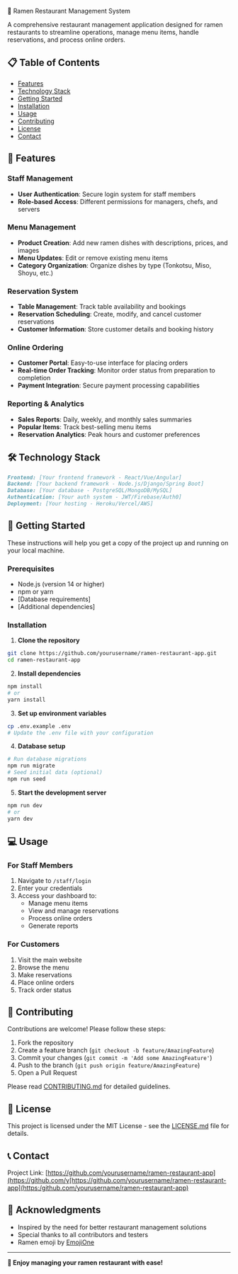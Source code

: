  🍜 Ramen Restaurant Management System

A comprehensive restaurant management application designed for ramen
restaurants to streamline operations, manage menu items, handle
reservations, and process online orders.

## 📋 Table of Contents
- [Features](#features)
- [Technology Stack](#technology-stack)
- [Getting Started](#getting-started)
- [Installation](#installation)
- [Usage](#usage)
- [Contributing](#contributing)
- [License](#license)
- [Contact](#contact)

## 🚀 Features

### Staff Management
- **User Authentication**: Secure login system for staff members
- **Role-based Access**: Different permissions for managers, chefs, and
servers

### Menu Management
- **Product Creation**: Add new ramen dishes with descriptions, prices,
and images
- **Menu Updates**: Edit or remove existing menu items
- **Category Organization**: Organize dishes by type (Tonkotsu, Miso,
Shoyu, etc.)

### Reservation System
- **Table Management**: Track table availability and bookings
- **Reservation Scheduling**: Create, modify, and cancel customer
reservations
- **Customer Information**: Store customer details and booking history

### Online Ordering
- **Customer Portal**: Easy-to-use interface for placing orders
- **Real-time Order Tracking**: Monitor order status from preparation to
completion
- **Payment Integration**: Secure payment processing capabilities

### Reporting & Analytics
- **Sales Reports**: Daily, weekly, and monthly sales summaries
- **Popular Items**: Track best-selling menu items
- **Reservation Analytics**: Peak hours and customer preferences

## 🛠️ Technology Stack

```markdown
Frontend: [Your frontend framework - React/Vue/Angular]
Backend: [Your backend framework - Node.js/Django/Spring Boot]
Database: [Your database - PostgreSQL/MongoDB/MySQL]
Authentication: [Your auth system - JWT/Firebase/Auth0]
Deployment: [Your hosting - Heroku/Vercel/AWS]
```

## 🏁 Getting Started

These instructions will help you get a copy of the project up and running
on your local machine.

### Prerequisites

- Node.js (version 14 or higher)
- npm or yarn
- [Database requirements]
- [Additional dependencies]

### Installation

1. **Clone the repository**
```bash
git clone https://github.com/yourusername/ramen-restaurant-app.git
cd ramen-restaurant-app
```

2. **Install dependencies**
```bash
npm install
# or
yarn install
```

3. **Set up environment variables**
```bash
cp .env.example .env
# Update the .env file with your configuration
```

4. **Database setup**
```bash
# Run database migrations
npm run migrate
# Seed initial data (optional)
npm run seed
```

5. **Start the development server**
```bash
npm run dev
# or
yarn dev
```

## 💻 Usage

### For Staff Members
1. Navigate to `/staff/login`
2. Enter your credentials
3. Access your dashboard to:
   - Manage menu items
   - View and manage reservations
   - Process online orders
   - Generate reports

### For Customers
1. Visit the main website
2. Browse the menu
3. Make reservations
4. Place online orders
5. Track order status

## 🤝 Contributing

Contributions are welcome! Please follow these steps:

1. Fork the repository
2. Create a feature branch (`git checkout -b feature/AmazingFeature`)
3. Commit your changes (`git commit -m 'Add some AmazingFeature'`)
4. Push to the branch (`git push origin feature/AmazingFeature`)
5. Open a Pull Request

Please read [CONTRIBUTING.md](CONTRIBUTING.md) for detailed guidelines.

## 📄 License

This project is licensed under the MIT License - see the
[LICENSE.md](LICENSE.md) file for details.

## 📞 Contact

Project Link:
[https://github.com/yourusername/ramen-restaurant-app](https://github.com/y[https://github.com/yourusername/ramen-restaurant-app](https:/github.com/yourusername/ramen-restaurant-app)

## 🙏 Acknowledgments

- Inspired by the need for better restaurant management solutions
- Special thanks to all contributors and testers
- Ramen emoji by [EmojiOne](https://emojione.com)

---

**🍜 Enjoy managing your ramen restaurant with ease!**
